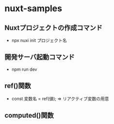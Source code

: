 # nuxt-samples

## Nuxtプロジェクトの作成コマンド
* npx nuxi init プロジェクト名

## 開発サーバ起動コマンド
* npm run dev

## ref()関数
* const 変数名 = ref(値);
⇒ リアクティブ変数の用意

## computed()関数
